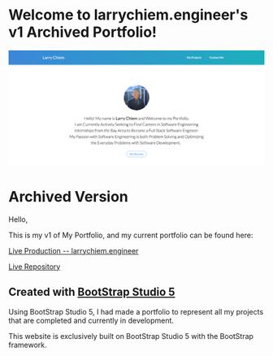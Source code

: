 # Welcome to larrychiem.engineer's v1 Archived Portfolio! 
![](https://raw.githubusercontent.com/KFChinese/Larrychiem.engineer-v1-Archive/main/assets/img/Screen%20Shot%202023-02-02%20at%202.39.47%20PM.png)

# Archived Version 
Hello,

This is my v1 of My Portfolio, and my current portfolio can be found here:

[Live Production -- larrychiem.engineer](https://larrychiem.engineer)

[Live Repository](https://github.com/KFChinese/Larrychiem.engineer)





## Created with [BootStrap Studio 5](https://bootstrapstudio.io/)
Using BootStrap Studio 5, I had made a portfolio to represent all my projects that are completed and currently in development. 

This website is exclusively built on BootStrap Studio 5 with the BootStrap framework.

